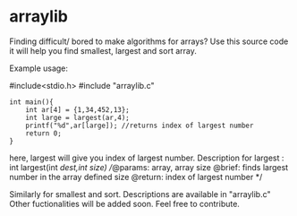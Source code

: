 # arraylib
Finding difficult/ bored to make algorithms for arrays? Use this source code it will help you find smallest, largest and sort array.

Example usage:

#include<stdio.h>
#include "arraylib.c"
```
int main(){
	int ar[4] = {1,34,452,13};
	int large = largest(ar,4);
	printf("%d",ar[large]); //returns index of largest number
	return 0;
}
```
here, largest will give you index of largest number.
Description for largest :
int largest(int *dest,int size)
	/*@params: array, array size
	  @brief: finds largest number in the array defined size
	  @return: index of largest number */

Similarly for smallest and sort. Descriptions are available in "arraylib.c"
Other fuctionalities will be added soon. Feel free to contribute.
